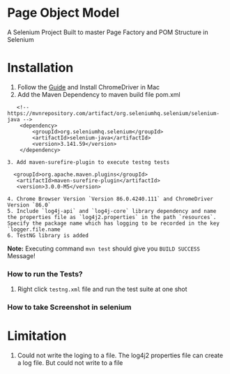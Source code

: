 # Page Object Model
A Selenium Project Built to master Page Factory and POM Structure in Selenium

# Installation

   1. Follow the [Guide](https://www.kenst.com/2015/03/including-the-chromedriver-location-in-macos-system-path/) and  Install ChromeDriver in  Mac
   2. Add the Maven Dependency to maven build file pom.xml
```
   <!-- https://mvnrepository.com/artifact/org.seleniumhq.selenium/selenium-java -->
    <dependency>
        <groupId>org.seleniumhq.selenium</groupId>
        <artifactId>selenium-java</artifactId>
        <version>3.141.59</version>
    </dependency>
```
    3. Add maven-surefire-plugin to execute testng tests
    
```
  <groupId>org.apache.maven.plugins</groupId>
   <artifactId>maven-surefire-plugin</artifactId>
   <version>3.0.0-M5</version>

```
    4. Chrome Browser Version `Version 86.0.4240.111` and ChromeDriver Version `86.0`
    5. Include `log4j-api` and `log4j-core` library dependency and name the properties file as `log4j2.properties` in the path `resources`. Specify the package name which has logging to be recorded in the key  `logger.file.name`
    6. TestNG library is added
  
 
**Note:** Executing command `mvn test` should give you `BUILD SUCCESS` Message!


### How to run the Tests?
1. Right click `testng.xml` file and run the test suite at one shot

### How to take Screenshot in selenium

# Limitation
1. Could not write the loging to a file. The log4j2 properties file can create a log file. But could not write to a file